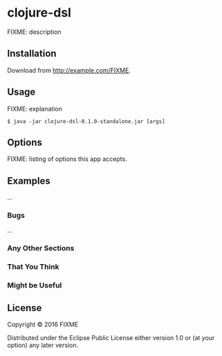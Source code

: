 # clojure-dsl

FIXME: description

## Installation

Download from http://example.com/FIXME.

## Usage

FIXME: explanation

    $ java -jar clojure-dsl-0.1.0-standalone.jar [args]

## Options

FIXME: listing of options this app accepts.

## Examples

...

### Bugs

...

### Any Other Sections
### That You Think
### Might be Useful

## License

Copyright © 2016 FIXME

Distributed under the Eclipse Public License either version 1.0 or (at
your option) any later version.
